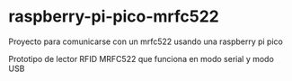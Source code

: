 # raspberry-pi-pico-mrfc522
Proyecto para comunicarse con un mrfc522 usando una raspberry pi pico

Prototipo de lector RFID MRFC522 que funciona en modo serial y modo USB
